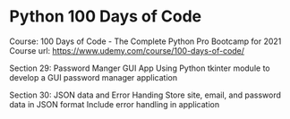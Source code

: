 # Python 100 Days of Code

Course: 100 Days of Code - The Complete Python Pro Bootcamp for 2021
Course url: https://www.udemy.com/course/100-days-of-code/

Section 29: Password Manger GUI App
Using Python tkinter module to develop a GUI password manager application

Section 30: JSON data and Error Handing
Store site, email, and password data in JSON format
Include error handling in application
